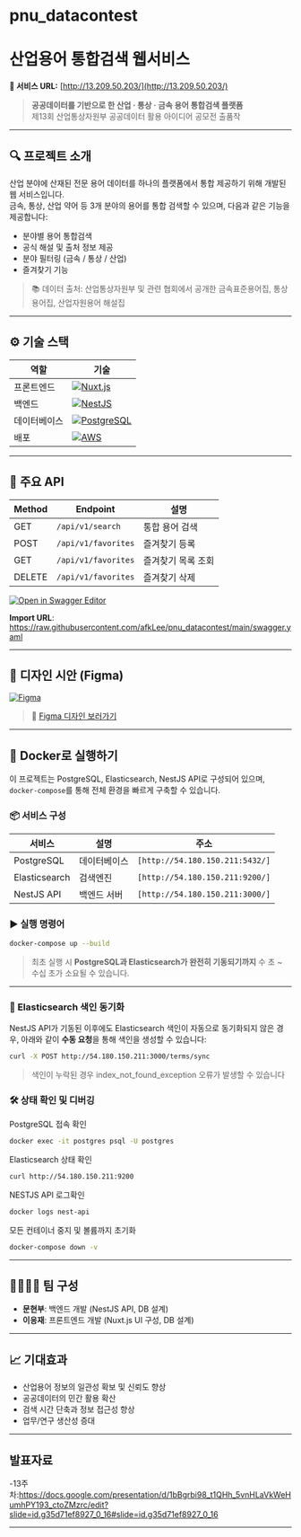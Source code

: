 # pnu_datacontest


# 산업용어 통합검색 웹서비스

**🔗 서비스 URL:** [http://13.209.50.203/](http://13.209.50.203/)

> **공공데이터를 기반으로 한 산업 · 통상 · 금속 용어 통합검색 플랫폼**  
> 제13회 산업통상자원부 공공데이터 활용 아이디어 공모전 출품작

---

## 🔍 프로젝트 소개

산업 분야에 산재된 전문 용어 데이터를 하나의 플랫폼에서 통합 제공하기 위해 개발된 웹 서비스입니다.  
금속, 통상, 산업 약어 등 3개 분야의 용어를 통합 검색할 수 있으며, 다음과 같은 기능을 제공합니다:

- 분야별 용어 통합검색
- 공식 해설 및 출처 정보 제공
- 분야 필터링 (금속 / 통상 / 산업)
- 즐겨찾기 기능

> 📚 데이터 출처: 산업통상자원부 및 관련 협회에서 공개한 금속표준용어집, 통상용어집, 산업자원용어 해설집

---

## ⚙️ 기술 스택

| 역할       | 기술                        |
|------------|-----------------------------|
| 프론트엔드 | [![Nuxt.js](https://img.shields.io/badge/Nuxt.js-00DC82?style=for-the-badge&logo=nuxt.js&logoColor=white)](https://nuxt.com)                     |
| 백엔드     | [![NestJS](https://img.shields.io/badge/NestJS-E0234E?style=for-the-badge&logo=nestjs&logoColor=white)](https://nestjs.com) |
| 데이터베이스 | [![PostgreSQL](https://img.shields.io/badge/PostgreSQL-336791?style=for-the-badge&logo=postgresql&logoColor=white)](https://www.postgresql.org)                  |
| 배포       | [![AWS](https://img.shields.io/badge/AWS-232F3E?style=for-the-badge&logo=amazon-aws&logoColor=white)](https://aws.amazon.com)                       |

---

## 🧪 주요 API

| Method | Endpoint        | 설명                      |
|--------|------------------|---------------------------|
| GET    | `/api/v1/search` | 통합 용어 검색            |
| POST   | `/api/v1/favorites` | 즐겨찾기 등록         |
| GET    | `/api/v1/favorites` | 즐겨찾기 목록 조회     |
| DELETE | `/api/v1/favorites` | 즐겨찾기 삭제         |

[![Open in Swagger Editor](https://img.shields.io/badge/Swagger%20Editor-Open-blue?logo=swagger)](https://editor.swagger.io/?url=https://raw.githubusercontent.com/afkLee/pnu_datacontest/main/swagger.yaml)

 **Import URL**: https://raw.githubusercontent.com/afkLee/pnu_datacontest/main/swagger.yaml

---
## 🎨 디자인 시안 (Figma)

[![Figma](https://img.shields.io/badge/Figma-Design-blue?logo=figma)](https://www.figma.com/design/MR8PTDyiM76EosyiQEA3Kt/%EC%82%B0%EC%97%85-%EC%9A%A9%EC%96%B4-%ED%86%B5%ED%95%A9-%EC%84%9C%EB%B9%84%EC%8A%A4?node-id=5-2825)

> 📌 [Figma 디자인 보러가기](https://www.figma.com/design/MR8PTDyiM76EosyiQEA3Kt/%EC%82%B0%EC%97%85-%EC%9A%A9%EC%96%B4-%ED%86%B5%ED%95%A9-%EC%84%9C%EB%B9%84%EC%8A%A4?node-id=5-2825)

---
## 🐳 Docker로 실행하기

이 프로젝트는 PostgreSQL, Elasticsearch, NestJS API로 구성되어 있으며, `docker-compose`를 통해 전체 환경을 빠르게 구축할 수 있습니다.

### 📦 서비스 구성

| 서비스         | 설명             | 주소                      |
|----------------|------------------|---------------------------|
| PostgreSQL     | 데이터베이스     | `[http://54.180.150.211:5432/]`   |
| Elasticsearch  | 검색엔진         | `[http://54.180.150.211:9200/]`   |
| NestJS API     | 백엔드 서버      | `[http://54.180.150.211:3000/]`   |

### ▶️ 실행 명령어

```bash
docker-compose up --build
```
> 최초 실행 시 **PostgreSQL과 Elasticsearch가 완전히 기동되기까지** 수 초 ~ 수십 초가 소요될 수 있습니다.

---
### 🧠 Elasticsearch 색인 동기화

NestJS API가 기동된 이후에도 Elasticsearch 색인이 자동으로 동기화되지 않은 경우, 아래와 같이 **수동 요청**을 통해 색인을 생성할 수 있습니다:

```bash
curl -X POST http://54.180.150.211:3000/terms/sync
```
> 색인이 누락된 경우 index_not_found_exception 오류가 발생할 수 있습니다

### 🛠 상태 확인 및 디버깅

PostgreSQL 접속 확인
```bash
docker exec -it postgres psql -U postgres
```
Elasticsearch 상태 확인
```bash
curl http://54.180.150.211:9200
```
NESTJS API 로그확인
```bash
docker logs nest-api
```
모든 컨테이너 중지 및 볼륨까지 초기화
```bash
docker-compose down -v
```
---


## 👨‍👩‍👧‍👦 팀 구성

- **문현부**: 백엔드 개발 (NestJS API, DB 설계)
- **이응재**: 프론트엔드 개발 (Nuxt.js UI 구성, DB 설계)

---


## 📈 기대효과

- 산업용어 정보의 일관성 확보 및 신뢰도 향상
- 공공데이터의 민간 활용 확산
- 검색 시간 단축과 정보 접근성 향상
- 업무/연구 생산성 증대

---
## 발표자료
-13주차:https://docs.google.com/presentation/d/1bBgrbi98_t1QHh_5vnHLaVkWeHumhPY193_ctoZMzrc/edit?slide=id.g35d71ef8927_0_16#slide=id.g35d71ef8927_0_16

---
